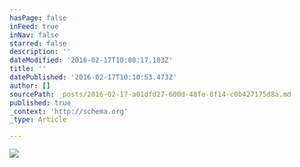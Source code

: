 ```yaml
---
hasPage: false
inFeed: true
inNav: false
starred: false
description: ''
dateModified: '2016-02-17T10:08:17.103Z'
title: ''
datePublished: '2016-02-17T10:10:53.473Z'
author: []
sourcePath: _posts/2016-02-17-a01dfd27-600d-48fe-8f14-c0b427175d8a.md
published: true
_context: 'http://schema.org'
_type: Article

---
```

![](https://the-grid-user-content.s3-us-west-2.amazonaws.com/827386c4-43ef-41e5-886e-7a3d2ac203c6.jpg)
